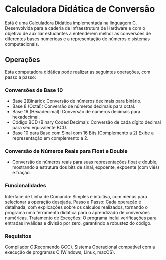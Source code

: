 # Calculadora Didática de Conversão
Está é uma Calculadora Didática implementada na linguagem C. Desenvolvida para a caderia de Infraestrutura de Hardware e com o objetivo de auxiliar estudantes a entenderem melhor as conversões de diferentes bases numéricas e a representação de números e sistemas computacionais.

## Operações
Esta computadora didática pode realizar as seguintes operações, com passo a passo:

### Conversões de Base 10
- Base 2(Binário): Conversão de números decimais para binário.
- Base 8 (Octal): Conversão de números decimais para octal.
- Base 16 (Hexadecimal): Conversão de números decimais para hexadecimal.
- Código BCD (Binary Coded Decimal): Conversão de cada dígito decimal para seu equivalente BCD.
- Base 10 para Base com Sinal com 16 Bits (Complemento a 2) Exibe a representação em complemento a 2.
  
### Conversão de Números Reais para Float e Double
- Conversão de números reais para suas representações float e double, mostrando a estrutura dos bits de sinal, expoente, expoente (com viés) e fração.
  
### Funcionalidades
Interface de Linha de Comando: Simples e intuitiva, com menus para selecionar a operação desejada.
Passo a Passo: Cada operação é detalhada, com explicações sobre os cálculos realizados, tornando o programa uma ferramenta didática para o aprendizado de conversões numéricas.
Tratamento de Exceções: O programa inclui verificações para entradas inválidas e divisão por zero, garantindo a robustez do código.

### Requisitos
Compilador C(Recomendo GCC).
Sistema Operacional compatível com a execução de programas C (Windows, Linux, macOS).
